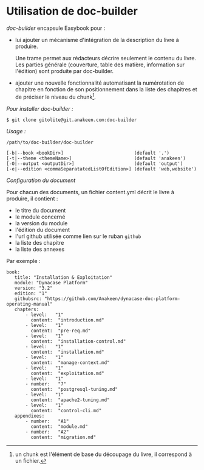 # Utilisation de doc-builder

*doc-builder* encapsule Easybook pour :

* lui ajouter un mécanisme d'intégration de la description du livre à produire.
	
  Une trame permet aux rédacteurs décrire seulement le contenu du livre.
  Les parties générale (couverture, table des matière, information sur l'édition) sont produite par doc-builder.
	  
* ajouter une nouvelle fonctionnalité automatisant la numérotation de chapitre en fonction de son positionnement dans la liste des chapitres et de préciser le niveau du chunk[^1].

_Pour installer doc-builder :_

    $ git clone gitolite@git.anakeen.com:doc-builder


_Usage :_

    /path/to/doc-builder/doc-builder

    [-b|--book <bookDir>]                          (default '.')
    [-t|--theme <themeName>]                       (default 'anakeen')
    [-O|--output <outputDir>]                      (default 'output')
    [-e|--edition <commaSeparatatedListOfEdition>] (default 'web,website')


_Configuration du document_

Pour chacun des documents, un fichier content.yml décrit le livre à produire, il contient :

* le titre du document
* le module concerné
* la version du module
* l'édition du document 
* l'url github utilisée comme lien sur le ruban `github`
* la liste des chapitre 
* la liste des annexes

Par exemple : 

    book:
       title: "Installation & Exploitation"
       module: "Dynacase Platform"
       version: "3.2"
       edition: "1"
       githubsrc: "https://github.com/Anakeen/dynacase-doc-platform-operating-manual"
       chapters: 
           - level:   "1"
             content:  "introduction.md"
           - level:   "1"
             content:  "pre-req.md" 
           - level:   "1"
             content:  "installation-control.md"
           - level:   "1"
             content:  "installation.md"
           - level:   "1"
             content:  "manage-context.md"
           - level:   "1"
             content:  "exploitation.md"
           - level:   "1"
           - number:   "7"
             content:  "postgresql-tuning.md"
           - level:   "1"
             content:  "apache2-tuning.md"
           - level:   "1"
             content:  "control-cli.md"
       appendixes:
           - number:   "A1"
             content:  "module.md"
           - number:   "A2"
             content:  "migration.md"


[^1]: un chunk est l'élément de base du découpage du livre, il correspond à un fichier.

